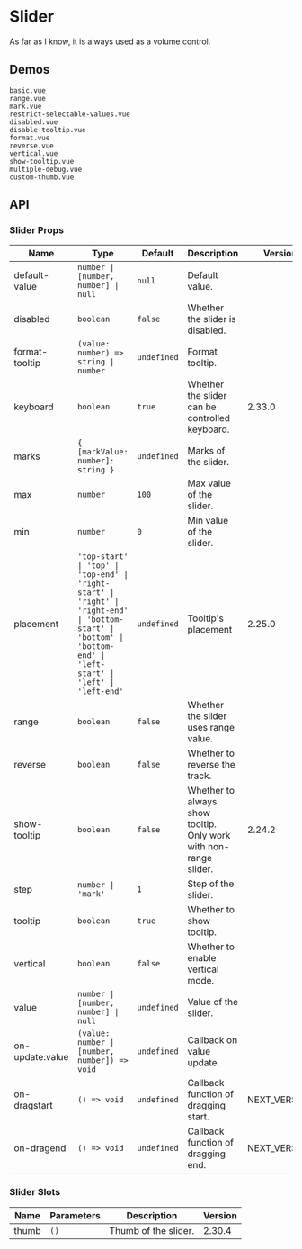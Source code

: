 # Slider

As far as I know, it is always used as a volume control.

## Demos

```demo
basic.vue
range.vue
mark.vue
restrict-selectable-values.vue
disabled.vue
disable-tooltip.vue
format.vue
reverse.vue
vertical.vue
show-tooltip.vue
multiple-debug.vue
custom-thumb.vue
```

## API

### Slider Props

| Name | Type | Default | Description | Version |
| --- | --- | --- | --- | --- |
| default-value | `number \| [number, number] \| null` | `null` | Default value. |  |
| disabled | `boolean` | `false` | Whether the slider is disabled. |  |
| format-tooltip | `(value: number) => string \| number` | `undefined` | Format tooltip. |  |
| keyboard | `boolean` | `true` | Whether the slider can be controlled keyboard. | 2.33.0 |
| marks | `{ [markValue: number]: string }` | `undefined` | Marks of the slider. |  |
| max | `number` | `100` | Max value of the slider. |  |
| min | `number` | `0` | Min value of the slider. |  |
| placement | `'top-start' \| 'top' \| 'top-end' \| 'right-start' \| 'right' \| 'right-end' \| 'bottom-start' \| 'bottom' \| 'bottom-end' \| 'left-start' \| 'left' \| 'left-end'` | `undefined` | Tooltip's placement | 2.25.0 |
| range | `boolean` | `false` | Whether the slider uses range value. |  |
| reverse | `boolean` | `false` | Whether to reverse the track. |  |
| show-tooltip | `boolean` | `false` | Whether to always show tooltip. Only work with non-range slider. | 2.24.2 |
| step | `number \| 'mark'` | `1` | Step of the slider. |  |
| tooltip | `boolean` | `true` | Whether to show tooltip. |  |
| vertical | `boolean` | `false` | Whether to enable vertical mode. |  |
| value | `number \| [number, number] \| null` | `undefined` | Value of the slider. |  |
| on-update:value | `(value: number \| [number, number]) => void` | `undefined` | Callback on value update. |  |
| on-dragstart | `() => void` | `undefined` | Callback function of dragging start. | NEXT_VERSION |
| on-dragend | `() => void` | `undefined` | Callback function of dragging end. | NEXT_VERSION |

### Slider Slots

| Name  | Parameters | Description          | Version |
| ----- | ---------- | -------------------- | ------- |
| thumb | `()`       | Thumb of the slider. | 2.30.4  |
